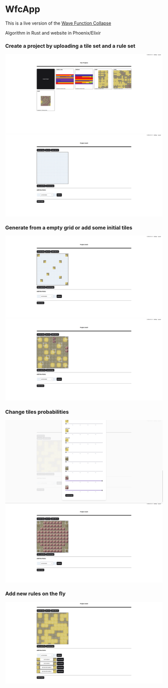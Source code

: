 # WfcApp

This is a live version of the [Wave Function Collapse](https://github.com/mxgmn/WaveFunctionCollapse)

Algorithm in Rust and website in Phoenix/Elixir

### Create a project by uploading a tile set and a rule set

![Projects](https://github.com/PietroPan/wfc_app/blob/main/pictures/projects.png)
![Project](https://github.com/PietroPan/wfc_app/blob/main/pictures/project.png)

### Generate from a empty grid or add some initial tiles

![Initialize](https://github.com/PietroPan/wfc_app/blob/main/pictures/initialize.png)
![Generate](https://github.com/PietroPan/wfc_app/blob/main/pictures/generate.png)

### Change tiles probabilities

![Probabilities](https://github.com/PietroPan/wfc_app/blob/main/pictures/probabilities.png)
![Rocks](https://github.com/PietroPan/wfc_app/blob/main/pictures/rocks.png)

### Add new rules on the fly

![Rules](https://github.com/PietroPan/wfc_app/blob/main/pictures/rules.png)